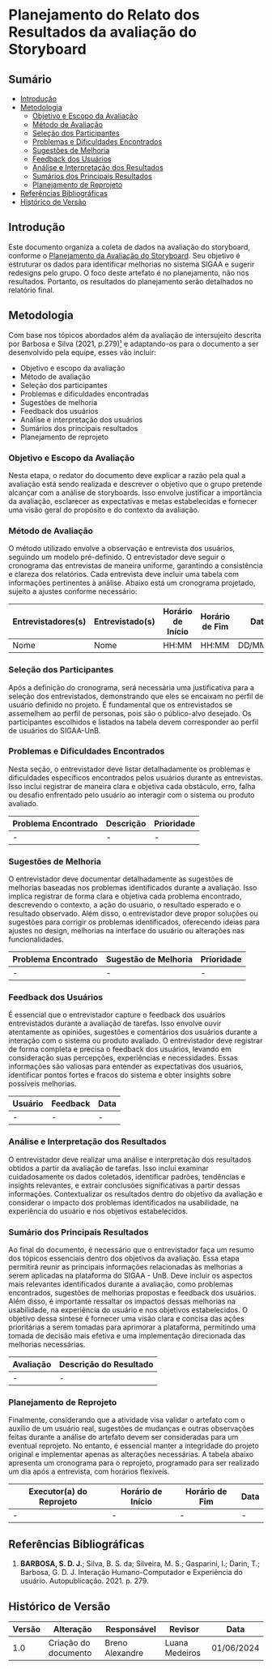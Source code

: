 # Planejamento do Relato dos Resultados da avaliação do Storyboard

## Sumário
- [Introdução](#Introdução)
- [Metodologia](#Metodologia)
  - [Objetivo e Escopo da Avaliação](#Objetivo-e-Escopo-da-Avaliação)
  - [Método de Avaliação](#Método-e-Avaliação)
  - [Seleção dos Participantes](#Seleção-dos-Participantes)
  - [Problemas e Dificuldades Encontrados](#Problemas-e-Dificuldades-Encontrados)
  - [Sugestões de Melhoria](#Sugestões-de-Melhoria)
  - [Feedback dos Usuários](#Feedback-dos-Usuários)
  - [Análise e Interpretação dos Resultados](#Análise-e-Interpretação-dos-Resultados)
  - [Sumários dos Principais Resultados](#Sumário-dos-Principais-Resultados)
  - [Planejamento de Reprojeto](#Planejamento-de-Reprojeto)
- [Referências Bibliográficas](#Referências-Bibliográficas)
- [Histórico de Versão](#Histórico-de-Versão)

## Introdução
Este documento organiza a coleta de dados na avaliação do storyboard, conforme o [Planejamento da Avaliação do Storyboard](PlanejamentoAvaliaçãoStoryboard.md). Seu objetivo é estruturar os dados para identificar melhorias no sistema SIGAA e sugerir redesigns pelo grupo. O foco deste artefato é no planejamento, não nos resultados. Portanto, os resultados do planejamento serão detalhados no relatório final.

## Metodologia
Com base nos tópicos abordados além da avaliação de intersujeito descrita por Barbosa e Silva (2021, p.279)[¹](#Referências-Bibliográficas) e adaptando-os para o documento a ser desenvolvido pela equipe, esses vão incluir:

- Objetivo e escopo da avaliação
- Método de avaliação
- Seleção dos participantes
- Problemas e dificuldades encontradas
- Sugestões de melhoria
- Feedback dos usuários
- Análise e interpretação dos usuários
- Sumários dos principais resultados
- Planejamento de reprojeto

### Objetivo e Escopo da Avaliação
Nesta etapa, o redator do documento deve explicar a razão pela qual a avaliação está sendo realizada e descrever o objetivo que o grupo pretende alcançar com a análise de storyboards. Isso envolve justificar a importância da avaliação, esclarecer as expectativas e metas estabelecidas e fornecer uma visão geral do propósito e do contexto da avaliação.

### Método de Avaliação
O método utilizado envolve a observação e entrevista dos usuários, seguindo um modelo pré-definido. O entrevistador deve seguir o cronograma das entrevistas de maneira uniforme, garantindo a consistência e clareza dos relatórios. Cada entrevista deve incluir uma tabela com informações pertinentes à análise. Abaixo está um cronograma projetado, sujeito a ajustes conforme necessário:

| Entrevistadores(s) | Entrevistado(s)    | Horário de Início | Horário de Fim | Data     | Local |
| ------------------ | ------------------ | ----------------- | -------------- | -------- | ----- |
| Nome               | Nome               | HH:MM             | HH:MM          | DD/MM/AA | Local |


### Seleção dos Participantes
Após a definição do cronograma, será necessária uma justificativa para a seleção dos entrevistados, demonstrando que eles se encaixam no perfil de usuário definido no projeto. É fundamental que os entrevistados se assemelhem ao perfil de personas, pois são o público-alvo desejado. Os participantes escolhidos e listados na tabela devem corresponder ao perfil de usuários do SIGAA-UnB.

### Problemas e Dificuldades Encontrados
Nesta seção, o entrevistador deve listar detalhadamente os problemas e dificuldades específicos encontrados pelos usuários durante as entrevistas. Isso inclui registrar de maneira clara e objetiva cada obstáculo, erro, falha ou desafio enfrentado pelo usuário ao interagir com o sistema ou produto avaliado.

| Problema Encontrado | Descrição | Prioridade |
| ------------------- | --------- | ---------- |
| -                   | -         | -          |

### Sugestões de Melhoria
O entrevistador deve documentar detalhadamente as sugestões de melhorias baseadas nos problemas identificados durante a avaliação. Isso implica registrar de forma clara e objetiva cada problema encontrado, descrevendo o contexto, a ação do usuário, o resultado esperado e o resultado observado. Além disso, o entrevistador deve propor soluções ou sugestões para corrigir os problemas identificados, oferecendo ideias para ajustes no design, melhorias na interface do usuário ou alterações nas funcionalidades.

| Problema Encontrado | Sugestão de Melhoria | Prioridade |
| ------------------- | -------------------- | ---------- |
| -                   | -                    | -          |

### Feedback dos Usuários
É essencial que o entrevistador capture o feedback dos usuários entrevistados durante a avaliação de tarefas. Isso envolve ouvir atentamente as opiniões, sugestões e comentários dos usuários durante a interação com o sistema ou produto avaliado. O entrevistador deve registrar de forma completa e precisa o feedback dos usuários, levando em consideração suas percepções, experiências e necessidades. Essas informações são valiosas para entender as expectativas dos usuários, identificar pontos fortes e fracos do sistema e obter insights sobre possíveis melhorias.

| Usuário | Feedback                           | Data       |
| ------- | ---------------------------------- | ---------- |
| -       | -                                  | -          |

### Análise e Interpretação dos Resultados
O entrevistador deve realizar uma análise e interpretação dos resultados obtidos a partir da avaliação de tarefas. Isso inclui examinar cuidadosamente os dados coletados, identificar padrões, tendências e insights relevantes, e extrair conclusões significativas a partir dessas informações. Contextualizar os resultados dentro do objetivo da avaliação e considerar o impacto dos problemas identificados na usabilidade, na experiência do usuário e nos objetivos estabelecidos.

### Sumário dos Principais Resultados
Ao final do documento, é necessário que o entrevistador faça um resumo dos tópicos essenciais dentro dos objetivos da avaliação. Essa etapa permitirá reunir as principais informações relacionadas às melhorias a serem aplicadas na plataforma do SIGAA - UnB. Deve incluir os aspectos mais relevantes identificados durante a avaliação, como problemas encontrados, sugestões de melhorias propostas e feedback dos usuários. Além disso, é importante ressaltar os impactos dessas melhorias na usabilidade, na experiência do usuário e nos objetivos estabelecidos. O objetivo dessa síntese é fornecer uma visão clara e concisa das ações prioritárias a serem tomadas para aprimorar a plataforma, permitindo uma tomada de decisão mais efetiva e uma implementação direcionada das melhorias necessárias.

| Avaliação            | Descrição do Resultado                             |
| -------------------- | -------------------------------------------------- |
| -                    | -                                                  |

### Planejamento de Reprojeto
Finalmente, considerando que a atividade visa validar o artefato com o auxílio de um usuário real, sugestões de mudanças e outras observações feitas durante a análise do artefato devem ser consideradas para um eventual reprojeto. No entanto, é essencial manter a integridade do projeto original e implementar apenas as alterações necessárias. A tabela abaixo apresenta um cronograma para o reprojeto, programado para ser realizado um dia após a entrevista, com horários flexíveis.

| Executor(a) do Reprojeto | Horário de Início | Horário de Fim | Data       |
| ------------------------ | ----------------- | -------------- | ---------- |
| -                        | -                 | -              | -          |


## Referências Bibliográficas
1. <b>BARBOSA, S. D. J.</b>; Silva, B. S. da; Silveira, M. S.; Gasparini, I.; Darin, T.; Barbosa, G. D. J. Interação Humano-Computador e Experiência do usuário. Autopublicação. 2021. p. 279.

## Histórico de Versão
| Versão | Alteração                         | Responsável     | Revisor         | Data       |
| ------ | --------------------------------- | --------------- | --------------- | ---------- |
| 1.0    | Criação do documento              | Breno Alexandre | Luana Medeiros | 01/06/2024 |
